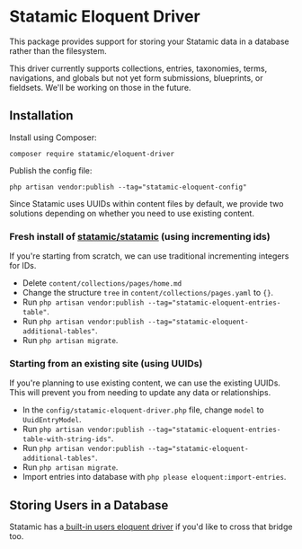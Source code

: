 # Statamic Eloquent Driver

This package provides support for storing your Statamic data in a database rather than the filesystem.

This driver currently supports collections, entries, taxonomies, terms, navigations, and globals but not yet form submissions, blueprints, or fieldsets. We'll be working on those in the future.

## Installation

Install using Composer:
```
composer require statamic/eloquent-driver
```

Publish the config file:

```
php artisan vendor:publish --tag="statamic-eloquent-config"
```

Since Statamic uses UUIDs within content files by default, we provide two solutions depending on whether you need to use existing content.


### Fresh install of [statamic/statamic](https://github.com/statamic/statamic) (using incrementing ids)

If you're starting from scratch, we can use traditional incrementing integers for IDs.

- Delete `content/collections/pages/home.md`
- Change the structure `tree` in `content/collections/pages.yaml` to `{}`.
- Run `php artisan vendor:publish --tag="statamic-eloquent-entries-table"`.
- Run `php artisan vendor:publish --tag="statamic-eloquent-additional-tables"`.
- Run `php artisan migrate`.

### Starting from an existing site (using UUIDs)

If you're planning to use existing content, we can use the existing UUIDs. This will prevent you from needing to update any data or relationships.

- In the `config/statamic-eloquent-driver.php` file, change `model` to `UuidEntryModel`. 
- Run `php artisan vendor:publish --tag="statamic-eloquent-entries-table-with-string-ids"`.
- Run `php artisan vendor:publish --tag="statamic-eloquent-additional-tables"`.
- Run `php artisan migrate`.
- Import entries into database with `php please eloquent:import-entries`.

## Storing Users in a Database

Statamic has a[ built-in users eloquent driver](https://statamic.dev/tips/storing-users-in-a-database) if you'd like to cross that bridge too.
